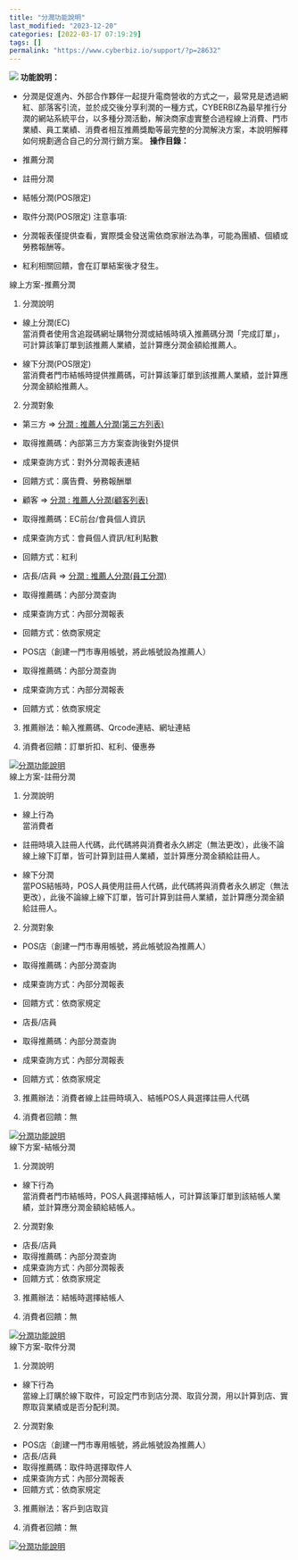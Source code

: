 ```yaml
---
title: "分潤功能說明"
last_modified: "2023-12-20"
categories: [2022-03-17 07:19:29]
tags: []
permalink: "https://www.cyberbiz.io/support/?p=28632"
---
```


![](https://www.cyberbiz.io/support/wp-content/uploads/進階、高手、企業版.png)
**功能說明：**  

* 分潤是促進內、外部合作夥伴一起提升電商營收的方式之一，最常見是透過網紅、部落客引流，並於成交後分享利潤的一種方式，CYBERBIZ為最早推行分潤的網站系統平台，以多種分潤活動，解決商家虛實整合過程線上消費、門市業績、員工業績、消費者相互推薦獎勵等最完整的分潤解決方案，本說明解釋如何規劃適合自己的分潤行銷方案。
**操作目錄：**

* 推薦分潤
* 註冊分潤
* 結帳分潤(POS限定)
* 取件分潤(POS限定)
注意事項:  

* 分潤報表僅提供查看，實際獎金發送需依商家辦法為準，可能為團績、個績或勞務報酬等。
* 紅利相關回饋，會在訂單結案後才發生。

線上方案-推薦分潤

1. 分潤說明


* 線上分潤(EC)  
當消費者使用含追蹤碼網址購物分潤或結帳時填入推薦碼分潤「完成訂單」，可計算該筆訂單到該推薦人業績，並計算應分潤金額給推薦人。

* 線下分潤(POS限定)  
當消費者門市結帳時提供推薦碼，可計算該筆訂單到該推薦人業績，並計算應分潤金額給推薦人。



2. 分潤對象


* 第三方 => [分潤 : 推薦人分潤(第三方列表)](https://www.cyberbiz.io/support/?p=39234)
* 取得推薦碼：內部第三方方案查詢後對外提供
* 成果查詢方式：對外分潤報表連結
* 回饋方式：廣告費、勞務報酬單


* 顧客 => [分潤 : 推薦人分潤(顧客列表)](https://www.cyberbiz.io/support/?p=1864)
* 取得推薦碼：EC前台/會員個人資訊
* 成果查詢方式：會員個人資訊/紅利點數
* 回饋方式：紅利


* 店長/店員 => [分潤 : 推薦人分潤(員工分潤)](https://www.cyberbiz.io/support/?p=1833)
* 取得推薦碼：內部分潤查詢
* 成果查詢方式：內部分潤報表
* 回饋方式：依商家規定


* POS店（創建一門市專用帳號，將此帳號設為推薦人）
* 取得推薦碼：內部分潤查詢
* 成果查詢方式：內部分潤報表
* 回饋方式：依商家規定


3. 推薦辦法：輸入推薦碼、Qrcode連結、網址連結


4. 消費者回饋：訂單折扣、紅利、優惠券

[![分潤功能說明](https://www.cyberbiz.io/support/wp-content/uploads/分潤功能說明1.png)](https://www.cyberbiz.io/support/wp-content/uploads/分潤功能說明1.png)  
線上方案-註冊分潤

1. 分潤說明


* 線上行為  
當消費者

* 註冊時填入註冊人代碼，此代碼將與消費者永久綁定（無法更改），此後不論線上線下訂單，皆可計算到註冊人業績，並計算應分潤金額給註冊人。
* 線下分潤  
當POS結帳時，POS人員使用註冊人代碼，此代碼將與消費者永久綁定（無法更改），此後不論線上線下訂單，皆可計算到註冊人業績，並計算應分潤金額給註冊人。



2. 分潤對象


* POS店（創建一門市專用帳號，將此帳號設為推薦人）
* 取得推薦碼：內部分潤查詢
* 成果查詢方式：內部分潤報表
* 回饋方式：依商家規定


* 店長/店員
* 取得推薦碼：內部分潤查詢
* 成果查詢方式：內部分潤報表
* 回饋方式：依商家規定


3. 推薦辦法：消費者線上註冊時填入、結帳POS人員選擇註冊人代碼


4. 消費者回饋：無

[![分潤功能說明](https://www.cyberbiz.io/support/wp-content/uploads/分潤功能說明2.png)](https://www.cyberbiz.io/support/wp-content/uploads/分潤功能說明2.png)  
線下方案-結帳分潤

1. 分潤說明


* 線下行為  
當消費者門市結帳時，POS人員選擇結帳人，可計算該筆訂單到該結帳人業績，並計算應分潤金額給結帳人。



2. 分潤對象
* 店長/店員
* 取得推薦碼：內部分潤查詢
* 成果查詢方式：內部分潤報表
* 回饋方式：依商家規定


3. 推薦辦法：結帳時選擇結帳人


4. 消費者回饋：無

[![分潤功能說明](https://www.cyberbiz.io/support/wp-content/uploads/分潤功能說明3.png)](https://www.cyberbiz.io/support/wp-content/uploads/分潤功能說明3.png)  
線下方案-取件分潤

1. 分潤說明


* 線下行為  
當線上訂購於線下取件，可設定門市到店分潤、取貨分潤，用以計算到店、實際取貨業績或是否分配利潤。



2. 分潤對象


* POS店（創建一門市專用帳號，將此帳號設為推薦人）
* 店長/店員
* 取得推薦碼：取件時選擇取件人
* 成果查詢方式：內部分潤報表
* 回饋方式：依商家規定


3. 推薦辦法：客戶到店取貨


4. 消費者回饋：無

[![分潤功能說明](https://www.cyberbiz.io/support/wp-content/uploads/分潤功能說明4.png)](https://www.cyberbiz.io/support/wp-content/uploads/分潤功能說明4.png)  

